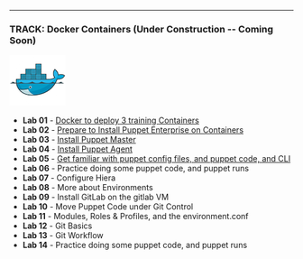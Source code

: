 ---

### TRACK: Docker Containers (Under Construction -- Coming Soon)
![Docker Logo](images/Docker-Logo.png)

 * **Lab 01** - [Docker to deploy 3 training Containers](/tutorial/docker/01-Provision-Training-Containers.md#lab-1)
 * **Lab 02** - [Prepare to Install Puppet Enterprise on Containers](/tutorial/docker/02-Prep-to-Install-Puppet-Master.md#lab-2)
 * **Lab 03** - [Install Puppet Master](/tutorial/docker/03-Install-Puppet-Master.md)
 * **Lab 04** - [Install Puppet Agent](/tutorial/docker/04-Install-Puppet-Agent.md)
 * **Lab 05** - [Get familiar with puppet config files, and puppet code, and CLI](/tutorial/docker/ZZ-Under-Construction.md)
 * **Lab 06** -  Practice doing some puppet code, and puppet runs
 * **Lab 07** -  Configure Hiera
 * **Lab 08** -  More about Environments
 * **Lab 09** -  Install GitLab on the gitlab VM
 * **Lab 10** -  Move Puppet Code under Git Control
 * **Lab 11** -  Modules, Roles & Profiles, and the environment.conf
 * **Lab 12** -  Git Basics
 * **Lab 13** -  Git Workflow
 * **Lab 14** -  Practice doing some puppet code, and puppet runs

